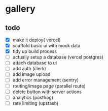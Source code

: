 # gallery

## todo

- [x] make it deploy( vercel)
- [x] scaffold basic ui with mock data
- [x] tidy up build process
- [ ] actually setup a database (vercel postgres)
- [ ] attach database to ui
- [ ] add auth (clerk)
- [ ] add image upload
- [ ] add error management (sentry)
- [ ] routing/image page (parallel route)
- [ ] delete button with server actions
- [ ] analytics (posthog)
- [ ] rate limiting (upstash)
